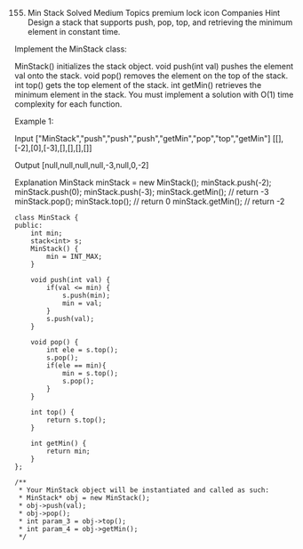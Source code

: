 155. Min Stack
     Solved
     Medium
     Topics
     premium lock icon
     Companies
     Hint
     Design a stack that supports push, pop, top, and retrieving the minimum element in constant time.

Implement the MinStack class:

MinStack() initializes the stack object.
void push(int val) pushes the element val onto the stack.
void pop() removes the element on the top of the stack.
int top() gets the top element of the stack.
int getMin() retrieves the minimum element in the stack.
You must implement a solution with O(1) time complexity for each function.

Example 1:

Input
["MinStack","push","push","push","getMin","pop","top","getMin"]
[[],[-2],[0],[-3],[],[],[],[]]

Output
[null,null,null,null,-3,null,0,-2]

Explanation
MinStack minStack = new MinStack();
minStack.push(-2);
minStack.push(0);
minStack.push(-3);
minStack.getMin(); // return -3
minStack.pop();
minStack.top(); // return 0
minStack.getMin(); // return -2

```
class MinStack {
public:
    int min;
    stack<int> s;
    MinStack() {
        min = INT_MAX;
    }

    void push(int val) {
        if(val <= min) {
            s.push(min);
            min = val;
        }
        s.push(val);
    }

    void pop() {
        int ele = s.top();
        s.pop();
        if(ele == min){
            min = s.top();
            s.pop();
        }
    }

    int top() {
        return s.top();
    }

    int getMin() {
        return min;
    }
};

/**
 * Your MinStack object will be instantiated and called as such:
 * MinStack* obj = new MinStack();
 * obj->push(val);
 * obj->pop();
 * int param_3 = obj->top();
 * int param_4 = obj->getMin();
 */
```
